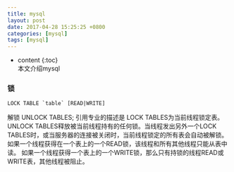 ```yaml
---
title: mysql
layout: post
date: 2017-04-28 15:25:25 +0800
categories: [mysql]
tags: [mysql]
---
```



* content
{:toc}                                                                                                          
本文介绍mysql










### 锁

    LOCK TABLE `table` [READ|WRITE]
解锁
    UNLOCK TABLES;
引用专业的描述是
LOCK TABLES为当前线程锁定表。 UNLOCK TABLES释放被当前线程持有的任何锁。当线程发出另外一个LOCK TABLES时，或当服务器的连接被关闭时，当前线程锁定的所有表会自动被解锁。 
如果一个线程获得在一个表上的一个READ锁，该线程和所有其他线程只能从表中读。 如果一个线程获得一个表上的一个WRITE锁，那么只有持锁的线程READ或WRITE表，其他线程被阻止。